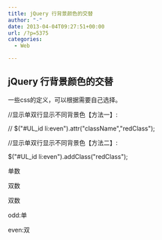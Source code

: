 ```yaml
---
title: jQuery 行背景颜色的交替
author: "-"
date: 2013-04-04T09:27:51+00:00
url: /?p=5375
categories:
  - Web

---
```

## jQuery 行背景颜色的交替
一些css的定义，可以根据需要自己选择。
  
//显示单双行显示不同背景色【方法一】: 
  
// $("#UL_id li:even").attr("className","redClass");
  
//显示单双行显示不同背景色【方法二】: 
  
$("#UL_id li:even").addClass("redClass");
  

  
单数
  
双数
  
双数
  

  
odd:单
  
even:双